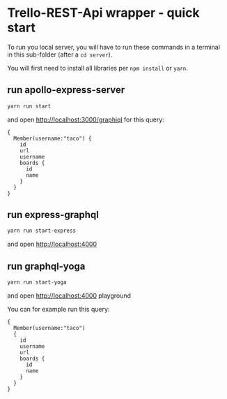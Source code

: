 # Trello-REST-Api wrapper - quick start

To run you local server, you will have to run these commands in a
terminal in this sub-folder (after a `cd server`).

You will first need to install all libraries per `npm install` or `yarn`.

## run apollo-express-server

```bash
yarn run start
```
and open [http://localhost:3000/graphiql](http://localhost:3000/graphiql?query=%7B%0A%20%20Member(username%3A%22taco%22)%20%7B%0A%20%20%20%20id%0A%20%20%20%20url%0A%20%20%20%20username%0A%20%20%20%20boards%20%7B%0A%20%20%20%20%20%20id%0A%20%20%20%20%20%20name%0A%20%20%20%20%7D%0A%20%20%7D%0A%7D)
for this query:
```
{
  Member(username:"taco") {
    id
    url
    username
    boards {
      id
      name
    }
  }
}
```

## run express-graphql

```bash
yarn run start-express
```
and open [http://localhost:4000](http://localhost:4000/?query=%7B%0A%20%20Member(username%3A%22taco%22)%20%0A%20%20%7B%0A%20%20%20%20id%0A%20%20%20%20username%0A%20%20%20%20url%0A%20%20%20%20boards%20%7B%0A%20%20%20%20%20%20id%0A%20%20%20%20%20%20name%0A%20%20%20%20%7D%0A%20%20%7D%0A%7D%0A)
   
## run graphql-yoga
```bash
yarn run start-yoga
```
and open [http://localhost:4000](http://localhost:4000/?query=%7B%0A%20%20Member(username%3A%22taco%22)%20%7B%0A%20%20%20%20id%0A%20%20%20%20url%0A%20%20%20%20username%0A%20%20%20%20boards%20%7B%0A%20%20%20%20%20%20id%0A%20%20%20%20%20%20name%0A%20%20%20%20%7D%0A%20%20%7D%0A%7D) playground


You can for example run this query:
```
{
  Member(username:"taco") 
  {
    id
    username
    url
    boards {
      id
      name
    }
  }
}
```

